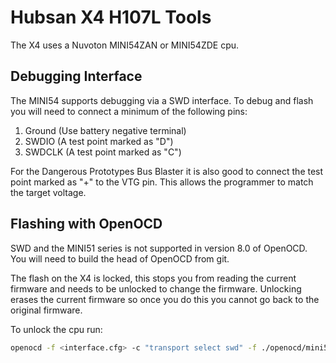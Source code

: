 # Hubsan X4 H107L Tools

The X4 uses a Nuvoton MINI54ZAN or MINI54ZDE cpu.

## Debugging Interface
The MINI54 supports debugging via a SWD interface. To debug and flash you will need to connect a minimum of the following pins:

1. Ground (Use battery negative terminal)
2. SWDIO (A test point marked as "D")
3. SWDCLK (A test point marked as "C")

For the Dangerous Prototypes Bus Blaster it is also good to connect the test point marked as "+" to the VTG pin. This allows the programmer to match the target voltage.

## Flashing with OpenOCD
SWD and the MINI51 series is not supported in version 8.0 of OpenOCD. You will need to build the head of OpenOCD from git.

The flash on the X4 is locked, this stops you from reading the current firmware and needs to be unlocked to change the firmware. Unlocking erases the current firmware so once you do this you cannot go back to the original
firmware.

To unlock the cpu run:

```bash
openocd -f <interface.cfg> -c "transport select swd" -f ./openocd/mini51.cfg -c "init; halt; mini51 chip_erase; shutdown"
```

